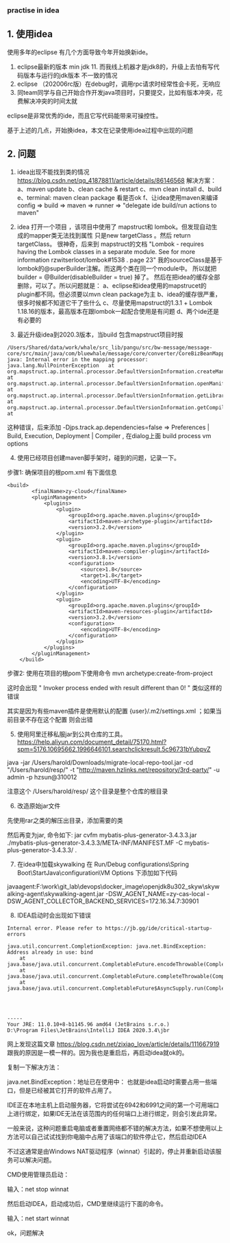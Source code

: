 ### practise in idea


## 1. 使用idea

使用多年的eclipse 有几个方面导致今年开始换新ide。

1. eclipse最新的版本 min jdk 11. 而我线上机器才是jdk8的，升级上去怕有写代码版本与运行的jdk版本
不一致的情况
2. eclipse （202006rc版）在debug时，调用rpc请求时经常性会卡死，无响应
3. 同team同学与自己开始合作开发java项目时，只要提交，比如有版本冲突，花费解决冲突的时间太就

eclipse是非常优秀的ide，而且它写代码能带来可操控性。

基于上述的几点，开始换idea，本文在记录使用idea过程中出现的问题

## 2. 问题

1. idea出现不能找到类的情况
https://blog.csdn.net/qq_41878811/article/details/86146568
解决方案：
a、maven update
b、clean cache & restart
c、mvn clean install
d、build
e、terminal: maven clean package 看是否ok
f、让idea使用maven来编译 config => build => maven => runner => "delegate ide build/run
  actions to maven"


2. idea 打开一个项目 ，该项目中使用了  mapstruct和 lombok。但发现自动生成的mapper类无法找到属性
只是new targetClass 。然后 return targetClass。
很神奇，后来到 mapstruct的文档
"Lombok - requires having the Lombok classes in a separate module. See for more information
rzwitserloot/lombok#1538 . page 23"
我的sourceClass是基于lombok的@superBuilder注解。而这两个类在同一个module中。
所以就把  builder = @Builder(disableBuilder = true) 掉了。
然后在把idea的缓存全部删除，可以了。所以问题就是：
a、eclipse和idea使用的mapstrucet的plugin都不同。但必须要以mvn clean package为主
b、idea的缓存很严重，很多时候都不知道它干了些什么
c、尽量使用mapstruct的1.3.1 + Lombok 1.18.16的版本，最高版本在跟lombok一起配合使用是有问题
d、两个ide还是有必要的

3. 最近升级idea到2020.3版本，当build 包含mapstruct项目时报

```
/Users/Shared/data/work/whale/src_lib/pangu/src/bw-message/message-core/src/main/java/com/bluewhale/message/core/converter/CoreBizBeanMapper.java:67:8
java: Internal error in the mapping processor: java.lang.NullPointerException   at org.mapstruct.ap.internal.processor.DefaultVersionInformation.createManifestUrl(DefaultVersionInformation.java:182)      at org.mapstruct.ap.internal.processor.DefaultVersionInformation.openManifest(DefaultVersionInformation.java:153)   at org.mapstruct.ap.internal.processor.DefaultVersionInformation.getLibraryName(DefaultVersionInformation.java:129)     at org.mapstruct.ap.internal.processor.DefaultVersionInformation.getCompiler(DefaultVersionInformation.java:122)    at

```

这种错误，后来添加 -Djps.track.ap.dependencies=false =>
Preferences | Build, Execution, Deployment | Compiler , 在dialog上面 build process vm options

[id]: https://stackoverflow.com/questions/65112406/intellij-idea-mapstruct-java-internal-error-in-the-mapping-processor-java-lang "解决方法"


4. 使用已经项目创建maven脚手架时，碰到的问题，记录一下。

步骤1: 确保项目的根pom.xml 有下面信息
```
<build>
        <finalName>zy-cloud</finalName>
        <pluginManagement>
            <plugins>
                <plugin>
                    <groupId>org.apache.maven.plugins</groupId>
                    <artifactId>maven-archetype-plugin</artifactId>
                    <version>3.2.0</version>
                </plugin>
                <plugin>
                    <groupId>org.apache.maven.plugins</groupId>
                    <artifactId>maven-compiler-plugin</artifactId>
                    <version>3.8.1</version>
                    <configuration>
                        <source>1.8</source>
                        <target>1.8</target>
                        <encoding>UTF-8</encoding>
                    </configuration>
                </plugin>
                <plugin>
                    <groupId>org.apache.maven.plugins</groupId>
                    <artifactId>maven-resources-plugin</artifactId>
                    <version>3.2.0</version>
                    <configuration>
                        <encoding>UTF-8</encoding>
                    </configuration>
                </plugin>
            </plugins>
        </pluginManagement>
    </build>
```

步骤2: 使用在项目的根pom下使用命令 mvn archetype:create-from-project

这时会出现 " Invoker process ended with result different than 0! " 类似这样的错误

其实是因为有些maven插件是使用默认的配置 {user}/.m2/settings.xml ；如果当前目录不存在这个配置
则会出错

5. 使用阿里迁移私服jar到公共仓库的工具。
https://help.aliyun.com/document_detail/75170.html?spm=5176.10695662.1996646101.searchclickresult.5c96731bYubpvZ


 java -jar /Users/harold/Downloads/migrate-local-repo-tool.jar -cd "/Users/harold/resp/" -t "http://maven.hzlinks.net/repository/3rd-party/" -u admin -p hzsun@310012

 注意这个 /Users/harold/resp/ 这个目录是整个仓库的根目录

 6. 改造原始jar文件

 先使用rar之类的解压出目录，添加需要的类

 然后再变为jar, 命令如下:
 jar cvfm mybatis-plus-generator-3.4.3.3.jar ./mybatis-plus-generator-3.4.3.3/META-INF/MANIFEST.MF -C mybatis-plus-generator-3.4.3.3/ .

 7. 在idea中加载skywalking
在 Run/Debug configurations\Spring Boot\StartJava\configuration\VM Options 下添加如下代码

 javaagent:F:\work\git_lab\devops\docker_image\openjdk8u302_skyw\skywalking-agent\skywalking-agent.jar -DSW_AGENT_NAME=zy-cas-local -DSW_AGENT_COLLECTOR_BACKEND_SERVICES=172.16.34.7:30901

 8. IDEA启动时会出现如下错误

 ```
 Internal error. Please refer to https://jb.gg/ide/critical-startup-errors

 java.util.concurrent.CompletionException: java.net.BindException: Address already in use: bind
     at java.base/java.util.concurrent.CompletableFuture.encodeThrowable(CompletableFuture.java:314)
     at java.base/java.util.concurrent.CompletableFuture.completeThrowable(CompletableFuture.java:319)
     at java.base/java.util.concurrent.CompletableFuture$AsyncSupply.run(CompletableFuture.java:1702)




-----
Your JRE: 11.0.10+8-b1145.96 amd64 (JetBrains s.r.o.)
D:\Program Files\JetBrains\IntelliJ IDEA 2020.3.4\jbr

 ```

 网上发现这篇文章 https://blog.csdn.net/zixiao_love/article/details/111667919
跟我的原因是一模一样的。因为我也是重启后，再启动idea就ok的。

复制一下解决方法：


java.net.BindException：地址已在使用中： 也就是idea启动时需要占用一些端口，但是已经被其它打开的软件占用了。

IDE正在本地主机上启动服务器，它将尝试在6942和6991之间的第一个可用端口上进行绑定，如果IDE无法在该范围内的任何端口上进行绑定，则会引发此异常。

一般来说，这种问题重启电脑或者重置网络都不错的解决方法，如果不想使用以上方法可以自己试试找到你电脑中占用了该端口的软件停止它，然后启动IDEA

不过这通常是由Windows NAT驱动程序（winnat）引起的，停止并重新启动该服务可以解决问题。

CMD使用管理员启动：

输入：net stop winnat

然后启动IDEA，启动成功后，CMD里继续运行下面的命令。

输入：net start winnat

ok，问题解决
